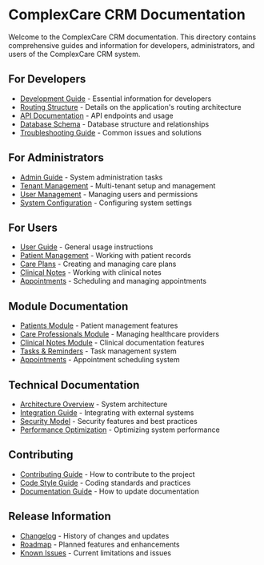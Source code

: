 # ComplexCare CRM Documentation

Welcome to the ComplexCare CRM documentation. This directory contains comprehensive guides and information for developers, administrators, and users of the ComplexCare CRM system.

## For Developers

- [Development Guide](./development-guide.md) - Essential information for developers
- [Routing Structure](./routing-structure.md) - Details on the application's routing architecture
- [API Documentation](./api-documentation.md) - API endpoints and usage
- [Database Schema](./database-schema.md) - Database structure and relationships
- [Troubleshooting Guide](./troubleshooting-guide.md) - Common issues and solutions

## For Administrators

- [Admin Guide](./admin-guide.md) - System administration tasks
- [Tenant Management](./tenant-management.md) - Multi-tenant setup and management
- [User Management](./user-management.md) - Managing users and permissions
- [System Configuration](./system-configuration.md) - Configuring system settings

## For Users

- [User Guide](./user-guide.md) - General usage instructions
- [Patient Management](./patient-management.md) - Working with patient records
- [Care Plans](./care-plans.md) - Creating and managing care plans
- [Clinical Notes](./clinical-notes.md) - Working with clinical notes
- [Appointments](./appointments.md) - Scheduling and managing appointments

## Module Documentation

- [Patients Module](./patients-module.md) - Patient management features
- [Care Professionals Module](./care-professionals-module.md) - Managing healthcare providers
- [Clinical Notes Module](./clinical-notes-module.md) - Clinical documentation features
- [Tasks & Reminders](./tasks-reminders.md) - Task management system
- [Appointments](./appointments.md) - Appointment scheduling system

## Technical Documentation

- [Architecture Overview](./architecture-overview.md) - System architecture
- [Integration Guide](./integration-guide.md) - Integrating with external systems
- [Security Model](./security-model.md) - Security features and best practices
- [Performance Optimization](./performance-optimization.md) - Optimizing system performance

## Contributing

- [Contributing Guide](./contributing.md) - How to contribute to the project
- [Code Style Guide](./code-style-guide.md) - Coding standards and practices
- [Documentation Guide](./documentation-guide.md) - How to update documentation

## Release Information

- [Changelog](./changelog.md) - History of changes and updates
- [Roadmap](./roadmap.md) - Planned features and enhancements
- [Known Issues](./known-issues.md) - Current limitations and issues
